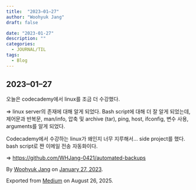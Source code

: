 ```yaml
---
title:  "2023–01–27"
author: "Woohyuk Jang"
draft: false

date: "2023-01-27"
description: ""
categories:
  - JOURNAL/TIL
tags:
  - Blog
---
```

## 2023–01–27



오늘은 codecademy에서 linux를 조금 더 수강했다.



\=> linux server의 존재에 대해 알게 되었다. Bash script에 대해 더 잘 알게 되었는데, 제어문과 반복문, man/info, 압축 및 archive (tar), ping, host, ifconfig, 변수 사용, arguments를 알게 되었다.



Codecademy에서 수강하는 linux가 왜인지 너무 지루해서… side project를 했다. bash script로 짠 이메일 전송 자동화이다.



\=> <https://github.com/WHJang-0421/automated-backups>



By [Woohyuk Jang](https://medium.com/@morrranii) on [January 27, 2023](https://medium.com/p/b3720f061795).

Exported from [Medium](https://medium.com) on August 26, 2025.
